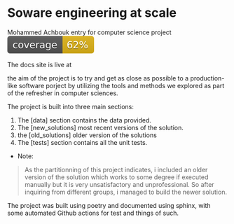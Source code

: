 # Soware engineering at scale
Mohammed Achbouk entry for computer science project 
![coverage badge](./coverage.svg)

The docs site is live at 

the aim of the project is to try and get as close as possible to a production-like software porject by utilizing the tools and methods we explored as part of the refresher in computer sciences.

The project is built into three main sections:

1. The [data] section contains the data provided.
2. The [new_solutions] most recent versions of the solution.
3. the [old_solutions] older version of the solutions
4. The [tests] section contains all the unit tests.

- Note: 
 > As the partitionning of this project indicates, i included an older version of the solution which works to some degree if executed manually but it is very unsatisfactory and unprofessional. So after inquiring from different groups, i managed to build the newer solution.

The project was built using poetry and documented using sphinx, with some automated Github actions for test and things of such.
